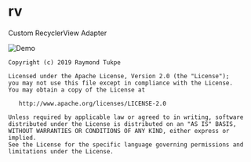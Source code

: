 # rv
Custom RecyclerView Adapter

![Demo](https://media.giphy.com/media/TIjBTGA3u0k0RIkK4j/giphy.gif)

```
Copyright (c) 2019 Raymond Tukpe

Licensed under the Apache License, Version 2.0 (the "License");
you may not use this file except in compliance with the License.
You may obtain a copy of the License at

   http://www.apache.org/licenses/LICENSE-2.0

Unless required by applicable law or agreed to in writing, software
distributed under the License is distributed on an "AS IS" BASIS,
WITHOUT WARRANTIES OR CONDITIONS OF ANY KIND, either express or implied.
See the License for the specific language governing permissions and
limitations under the License.
```
